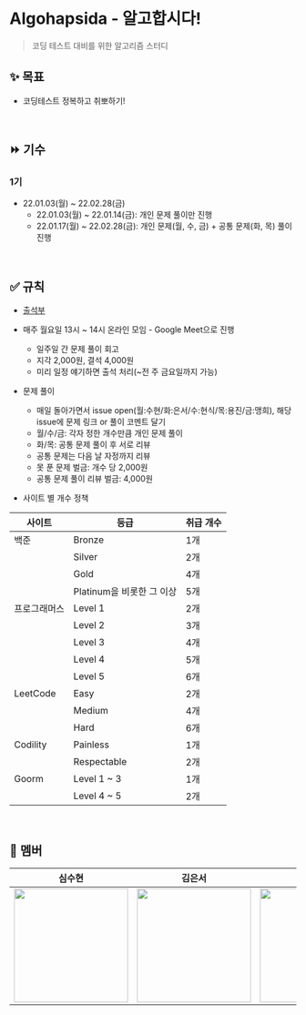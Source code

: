# Algohapsida - 알고합시다!
> 코딩 테스트 대비를 위한 알고리즘 스터디

## ✨ 목표
* 코딩테스트 정복하고 취뽀하기!

<br>

## ⏩ 기수
### 1기
* 22.01.03(월) ~ 22.02.28(금)
  * 22.01.03(월) ~ 22.01.14(금): 개인 문제 풀이만 진행
  * 22.01.17(월) ~ 22.02.28(금): 개인 문제(월, 수, 금) + 공통 문제(화, 목) 풀이 진행

<br>

## ✅ 규칙
* [출석부](https://docs.google.com/spreadsheets/d/110VQFmDK46HOd2RTHSAxZ8uRrLDzu8-4wx4bV84AQgA/edit?usp=sharing)

* 매주 월요일 13시 ~ 14시 온라인 모임 - Google Meet으로 진행
  * 일주일 간 문제 풀이 회고
  * 지각 2,000원, 결석 4,000원
  * 미리 일정 얘기하면 출석 처리(~전 주 금요일까지 가능)

* 문제 풀이
  * 매일 돌아가면서 issue open(월:수현/화:은서/수:현식/목:용진/금:맹희), 해당 issue에 문제 링크 or 풀이 코멘트 달기
  * 월/수/금: 각자 정한 개수만큼 개인 문제 풀이
  * 화/목: 공통 문제 풀이 후 서로 리뷰
  * 공통 문제는 다음 날 자정까지 리뷰
  * 못 푼 문제 벌금: 개수 당 2,000원
  * 공통 문제 풀이 리뷰 벌금: 4,000원

* 사이트 별 개수 정책

|사이트|등급|취급 개수|
|---|---|---|
|백준|Bronze|1개|
||Silver|2개|
||Gold|4개|
||Platinum을 비롯한 그 이상|5개|
|프로그래머스|Level 1|2개|
||Level 2|3개|
||Level 3|4개|
||Level 4|5개|
||Level 5|6개|
|LeetCode|Easy|2개|
||Medium|4개|
||Hard|6개|
|Codility|Painless|1개|
||Respectable|2개|
|Goorm|Level 1 ~ 3|1개|
||Level 4 ~ 5|2개|

<br>

## 👥 멤버
|심수현|김은서|김현식|신용진|한맹희|
|:-:|:-:|:-:|:-:|:-:|
<a href="https://github.com/suhyunsim"><img src="https://avatars.githubusercontent.com/suhyunsim" width="200" height="200">|<a href="https://github.com/eunseo2"><img src="https://avatars.githubusercontent.com/eunseo2" width="200" height="200">|<a href="https://github.com/hsik0225"><img src="https://avatars.githubusercontent.com/hsik0225" width="200" height="200">|<a href="https://github.com/sirin0762"><img src="https://avatars.githubusercontent.com/sirin0762" width="200" height="200">|<a href="https://github.com/maenguin"><img src="https://avatars.githubusercontent.com/maenguin" width="200" height="200">
